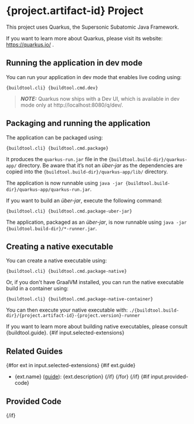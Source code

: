 # {project.artifact-id} Project

This project uses Quarkus, the Supersonic Subatomic Java Framework.

If you want to learn more about Quarkus, please visit its website: https://quarkus.io/ .

## Running the application in dev mode

You can run your application in dev mode that enables live coding using:
```shell script
{buildtool.cli} {buildtool.cmd.dev}
```

> **_NOTE:_**  Quarkus now ships with a Dev UI, which is available in dev mode only at http://localhost:8080/q/dev/.

## Packaging and running the application

The application can be packaged using:
```shell script
{buildtool.cli} {buildtool.cmd.package}
```
It produces the `quarkus-run.jar` file in the `{buildtool.build-dir}/quarkus-app/` directory.
Be aware that it’s not an _über-jar_ as the dependencies are copied into the `{buildtool.build-dir}/quarkus-app/lib/` directory.

The application is now runnable using `java -jar {buildtool.build-dir}/quarkus-app/quarkus-run.jar`.

If you want to build an _über-jar_, execute the following command:
```shell script
{buildtool.cli} {buildtool.cmd.package-uber-jar}
```

The application, packaged as an _über-jar_, is now runnable using `java -jar {buildtool.build-dir}/*-runner.jar`.

## Creating a native executable

You can create a native executable using: 
```shell script
{buildtool.cli} {buildtool.cmd.package-native}
```

Or, if you don't have GraalVM installed, you can run the native executable build in a container using: 
```shell script
{buildtool.cli} {buildtool.cmd.package-native-container}
```

You can then execute your native executable with: `./{buildtool.build-dir}/{project.artifact-id}-{project.version}-runner`

If you want to learn more about building native executables, please consult {buildtool.guide}.
{#if input.selected-extensions}

## Related Guides

{#for ext in input.selected-extensions}
{#if ext.guide}
- {ext.name} ([guide]({ext.guide})): {ext.description}
{/if}
{/for}
{/if}
{#if input.provided-code}

## Provided Code
{/if}
